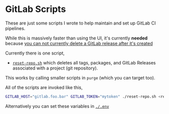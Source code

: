 GitLab Scripts
====

These are just some scripts I wrote to help maintain and set up GitLab CI
pipelines.

While this is massively faster than using the UI, it's currently **needed**
because [you can not currently delete a GitLab release after it's
created](https://stackoverflow.com/q/54418978/124486)

Currently there is one script,

* [`reset-repo.sh`](./reset-repo.sh) which deletes all tags, packages, and
	GitLab Releases associated with a project (git repository).

This works by calling smaller scripts in `purge` (which you can target too).

All of the scripts are invoked like this,

```sh
GITLAB_HOST="gitlab.foo.bar" GITLAB_TOKEN="mytoken" ./reset-repo.sh <repo>
```

Alternatively you can set these variables in [`./.env`](./.env)
